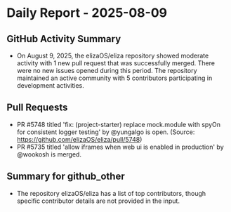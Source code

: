 # Daily Report - 2025-08-09

## GitHub Activity Summary
- On August 9, 2025, the elizaOS/eliza repository showed moderate activity with 1 new pull request that was successfully merged. There were no new issues opened during this period. The repository maintained an active community with 5 contributors participating in development activities.

## Pull Requests
- PR #5748 titled 'fix: (project-starter) replace mock.module with spyOn for consistent logger testing' by @yungalgo is open. (Source: https://github.com/elizaOS/eliza/pull/5748)
- PR #5735 titled 'allow iframes when web ui is enabled in production' by @wookosh is merged.

## Summary for github_other
- The repository elizaOS/eliza has a list of top contributors, though specific contributor details are not provided in the input.